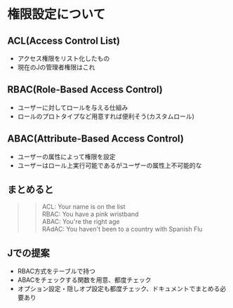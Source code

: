 # 権限設定について

## ACL(Access Control List)

- アクセス権限をリスト化したもの
- 現在のJの管理者権限はこれ

## RBAC(Role-Based Access Control)

- ユーザーに対してロールを与える仕組み
- ロールのプロトタイプなど用意すれば便利そう(カスタムロール)

## ABAC(Attribute-Based Access Control)

- ユーザーの属性によって権限を設定
- ユーザーはロール上実行可能であるがユーザーの属性上不可能的な

## まとめると

>> ACL: Your name is on the list  
>> RBAC: You have a pink wristband  
>> ABAC: You're the right age  
>> RAdAC: You haven't been to a country with Spanish Flu  

## Jでの提案

- RBAC方式をテーブルで持つ
- ABACをチェックする関数を用意、都度チェック
- オプション設定・隠しオプ設定も都度チェック、ドキュメントでまとめる必要あり
